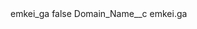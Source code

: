 <?xml version="1.0" encoding="UTF-8"?>
<CustomMetadata xmlns="http://soap.sforce.com/2006/04/metadata" xmlns:xsi="http://www.w3.org/2001/XMLSchema-instance" xmlns:xsd="http://www.w3.org/2001/XMLSchema">
    <label>emkei_ga</label>
    <protected>false</protected>
    <values>
        <field>Domain_Name__c</field>
        <value xsi:type="xsd:string">emkei.ga</value>
    </values>
</CustomMetadata>
